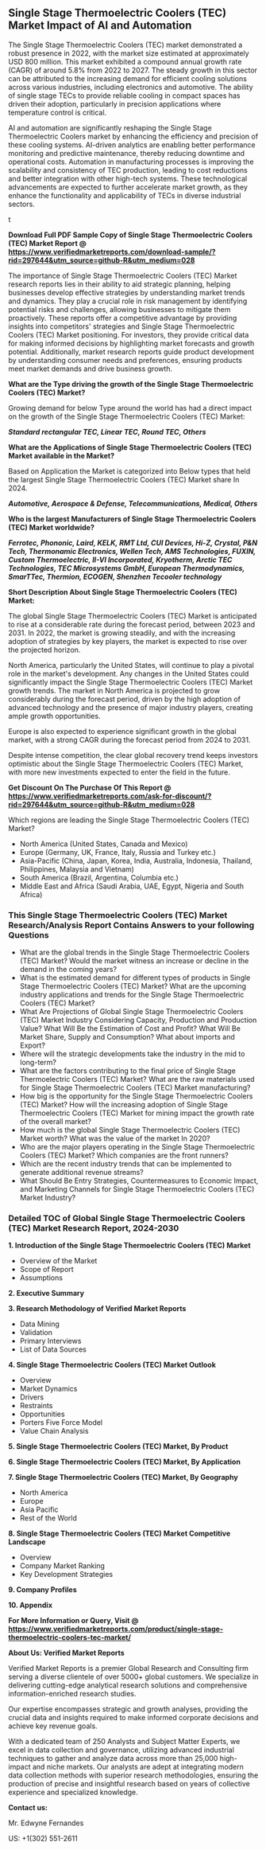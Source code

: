 <h2>Single Stage Thermoelectric Coolers (TEC) Market Impact of AI and Automation</h2><p>The Single Stage Thermoelectric Coolers (TEC) market demonstrated a robust presence in 2022, with the market size estimated at approximately USD 800 million. This market exhibited a compound annual growth rate (CAGR) of around 5.8% from 2022 to 2027. The steady growth in this sector can be attributed to the increasing demand for efficient cooling solutions across various industries, including electronics and automotive. The ability of single stage TECs to provide reliable cooling in compact spaces has driven their adoption, particularly in precision applications where temperature control is critical.</p><p>AI and automation are significantly reshaping the Single Stage Thermoelectric Coolers market by enhancing the efficiency and precision of these cooling systems. AI-driven analytics are enabling better performance monitoring and predictive maintenance, thereby reducing downtime and operational costs. Automation in manufacturing processes is improving the scalability and consistency of TEC production, leading to cost reductions and better integration with other high-tech systems. These technological advancements are expected to further accelerate market growth, as they enhance the functionality and applicability of TECs in diverse industrial sectors.</p>t</p><p id="" class=""><strong>Download Full PDF Sample Copy of Single Stage Thermoelectric Coolers (TEC) Market Report @ <a href="https://www.verifiedmarketreports.com/download-sample/?rid=297644&utm_source=github-R&utm_medium=028" target="_blank">https://www.verifiedmarketreports.com/download-sample/?rid=297644&utm_source=github-R&utm_medium=028</a></strong></p><p>The importance of&nbsp;Single Stage Thermoelectric Coolers (TEC) Market research reports lies in their ability to aid strategic planning, helping businesses develop effective strategies by understanding market trends and dynamics. They play a crucial role in risk management by identifying potential risks and challenges, allowing businesses to mitigate them proactively. These reports offer a competitive advantage by providing insights into competitors' strategies and Single Stage Thermoelectric Coolers (TEC) Market positioning. For investors, they provide critical data for making informed decisions by highlighting market forecasts and growth potential. Additionally, market research reports guide product development by understanding consumer needs and preferences, ensuring products meet market demands and drive business growth.</p><p><strong>What are the&nbsp;Type driving the growth of the Single Stage Thermoelectric Coolers (TEC) Market?</strong></p><p id="" class="">Growing demand for below Type around the world has had a direct impact on the growth of the Single Stage Thermoelectric Coolers (TEC) Market:</p><em><strong>Standard rectangular TEC, Linear TEC, Round TEC, Others</strong></em></p><strong>What are the&nbsp;Applications&nbsp;of Single Stage Thermoelectric Coolers (TEC) Market available in the Market?</strong></p><p id="" class="">Based on Application the Market is categorized into Below types that held the largest Single Stage Thermoelectric Coolers (TEC) Market share In 2024.</p><em><strong>Automotive, Aerospace & Defense, Telecommunications, Medical, Others</strong></em></p><strong>Who is the largest Manufacturers of Single Stage Thermoelectric Coolers (TEC) Market worldwide?</strong></p><p><em><strong>Ferrotec, Phononic, Laird, KELK, RMT Ltd, CUI Devices, Hi-Z, Crystal, P&N Tech, Thermonamic Electronics, Wellen Tech, AMS Technologies, FUXIN, Custom Thermoelectric, II-VI Incorporated, Kryotherm, Arctic TEC Technologies, TEC Microsystems GmbH, European Thermodynamics, SmarTTec, Thermion, ECOGEN, Shenzhen Tecooler technology</strong></em></p><p id="" class=""><strong>Short Description About Single Stage Thermoelectric Coolers (TEC) Market:</strong></p><p>The global Single Stage Thermoelectric Coolers (TEC) Market is anticipated to rise at a considerable rate during the forecast period, between 2023 and 2031. In 2022, the market is growing steadily, and with the increasing adoption of strategies by key players, the market is expected to rise over the projected horizon.</p><p>North America, particularly the United States, will continue to play a pivotal role in the market's development. Any changes in the United States could significantly impact the Single Stage Thermoelectric Coolers (TEC) Market growth trends. The market in North America is projected to grow considerably during the forecast period, driven by the high adoption of advanced technology and the presence of major industry players, creating ample growth opportunities.</p><p>Europe is also expected to experience significant growth in the global market, with a strong CAGR during the forecast period from 2024 to 2031.</p><p>Despite intense competition, the clear global recovery trend keeps investors optimistic about the Single Stage Thermoelectric Coolers (TEC) Market, with more new investments expected to enter the field in the future.</p><p id="" class=""><strong>Get Discount On The Purchase Of This Report @ <a href="https://www.verifiedmarketreports.com/ask-for-discount/?rid=297644&utm_source=github-R&utm_medium=028" target="_blank">https://www.verifiedmarketreports.com/ask-for-discount/?rid=297644&utm_source=github-R&utm_medium=028</a></strong></p>Which regions are leading the Single Stage Thermoelectric Coolers (TEC) Market?</p><ul><li>North America (United States, Canada and Mexico)</li><li>Europe (Germany, UK, France, Italy, Russia and Turkey etc.)</li><li>Asia-Pacific (China, Japan, Korea, India, Australia, Indonesia, Thailand, Philippines, Malaysia and Vietnam)</li><li>South America (Brazil, Argentina, Columbia etc.)</li><li>Middle East and Africa (Saudi Arabia, UAE, Egypt, Nigeria and South Africa)</li></ul><h3 id="" class="">This Single Stage Thermoelectric Coolers (TEC) Market Research/Analysis Report Contains Answers to your following Questions</h3><ul><li>What are the global trends in the Single Stage Thermoelectric Coolers (TEC) Market? Would the market witness an increase or decline in the demand in the coming years?</li><li>What is the estimated demand for different types of products in Single Stage Thermoelectric Coolers (TEC) Market? What are the upcoming industry applications and trends for the Single Stage Thermoelectric Coolers (TEC) Market?</li><li>What Are Projections of Global Single Stage Thermoelectric Coolers (TEC) Market Industry Considering Capacity, Production and Production Value? What Will Be the Estimation of Cost and Profit? What Will Be Market Share, Supply and Consumption? What about imports and Export?</li><li>Where will the strategic developments take the industry in the mid to long-term?</li><li>What are the factors contributing to the final price of Single Stage Thermoelectric Coolers (TEC) Market? What are the raw materials used for Single Stage Thermoelectric Coolers (TEC) Market manufacturing?</li><li>How big is the opportunity for the Single Stage Thermoelectric Coolers (TEC) Market? How will the increasing adoption of Single Stage Thermoelectric Coolers (TEC) Market for mining impact the growth rate of the overall market?</li><li>How much is the global Single Stage Thermoelectric Coolers (TEC) Market worth? What was the value of the market In 2020?</li><li>Who are the major players operating in the Single Stage Thermoelectric Coolers (TEC) Market? Which companies are the front runners?</li><li>Which are the recent industry trends that can be implemented to generate additional revenue streams?</li><li>What Should Be Entry Strategies, Countermeasures to Economic Impact, and Marketing Channels for Single Stage Thermoelectric Coolers (TEC) Market Industry?</li></ul><h3 id="" class="">Detailed TOC of Global Single Stage Thermoelectric Coolers (TEC) Market Research Report, 2024-2030</h3><p id="" class=""><strong>1. Introduction of the Single Stage Thermoelectric Coolers (TEC) Market</strong></p><ul><li>Overview of the Market</li><li>Scope of Report</li><li>Assumptions</li></ul><p id="" class=""><strong>2. Executive Summary</strong></p><p id="" class=""><strong>3. Research Methodology of Verified Market Reports</strong></p><ul><li>Data Mining</li><li>Validation</li><li>Primary Interviews</li><li>List of Data Sources</li></ul><p id="" class=""><strong>4. Single Stage Thermoelectric Coolers (TEC) Market Outlook</strong></p><ul><li>Overview</li><li>Market Dynamics</li><li>Drivers</li><li>Restraints</li><li>Opportunities</li><li>Porters Five Force Model</li><li>Value Chain Analysis</li></ul><p id="" class=""><strong>5. Single Stage Thermoelectric Coolers (TEC) Market, By Product</strong></p><p id="" class=""><strong>6. Single Stage Thermoelectric Coolers (TEC) Market, By Application</strong></p><p id="" class=""><strong>7. Single Stage Thermoelectric Coolers (TEC) Market, By Geography</strong></p><ul><li>North America</li><li>Europe</li><li>Asia Pacific</li><li>Rest of the World</li></ul><p id="" class=""><strong>8. Single Stage Thermoelectric Coolers (TEC) Market Competitive Landscape</strong></p><ul><li>Overview</li><li>Company Market Ranking</li><li>Key Development Strategies</li></ul><p id="" class=""><strong>9. Company Profiles</strong></p><p id="" class=""><strong>10. Appendix</strong></p><p id="" class=""><strong>For More Information or Query, Visit @ <a href="https://www.verifiedmarketreports.com/product/single-stage-thermoelectric-coolers-tec-market/" target="_blank">https://www.verifiedmarketreports.com/product/single-stage-thermoelectric-coolers-tec-market/</a></strong></p><p id="" class=""><strong>About Us: Verified Market Reports</strong></p><p id="" class="">Verified Market Reports is a premier Global Research and Consulting firm serving a diverse clientele of over 5000+ global customers. We specialize in delivering cutting-edge analytical research solutions and comprehensive information-enriched research studies.</p><p id="" class="">Our expertise encompasses strategic and growth analyses, providing the crucial data and insights required to make informed corporate decisions and achieve key revenue goals.</p><p id="" class="">With a dedicated team of 250 Analysts and Subject Matter Experts, we excel in data collection and governance, utilizing advanced industrial techniques to gather and analyze data across more than 25,000 high-impact and niche markets. Our analysts are adept at integrating modern data collection methods with superior research methodologies, ensuring the production of precise and insightful research based on years of collective experience and specialized knowledge.</p><p id="" class=""><strong>Contact us:</strong></p><p id="" class="">Mr. Edwyne Fernandes</p><p id="" class="">US: +1(302) 551-2611</p>
